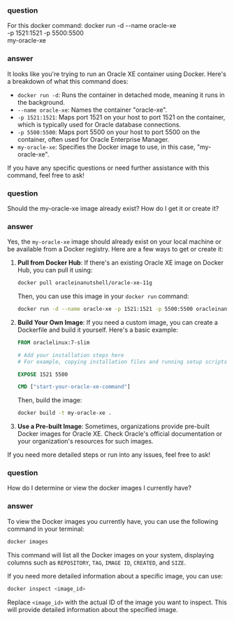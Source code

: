 ### question

For this docker command: docker run -d --name oracle-xe \
 -p 1521:1521 -p 5500:5500 \
 my-oracle-xe

### answer

It looks like you're trying to run an Oracle XE container using Docker. Here's a breakdown of what this command does:

- `docker run -d`: Runs the container in detached mode, meaning it runs in the background.
- `--name oracle-xe`: Names the container "oracle-xe".
- `-p 1521:1521`: Maps port 1521 on your host to port 1521 on the container, which is typically used for Oracle database connections.
- `-p 5500:5500`: Maps port 5500 on your host to port 5500 on the container, often used for Oracle Enterprise Manager.
- `my-oracle-xe`: Specifies the Docker image to use, in this case, "my-oracle-xe".

If you have any specific questions or need further assistance with this command, feel free to ask!

### question

Should the my-oracle-xe image already exist? How do I get it or create it?

### answer

Yes, the `my-oracle-xe` image should already exist on your local machine or be available from a Docker registry. Here are a few ways to get or create it:

1. **Pull from Docker Hub**:
   If there's an existing Oracle XE image on Docker Hub, you can pull it using:

   ```sh
   docker pull oracleinanutshell/oracle-xe-11g
   ```

   Then, you can use this image in your `docker run` command:

   ```sh
   docker run -d --name oracle-xe -p 1521:1521 -p 5500:5500 oracleinanutshell/oracle-xe-11g
   ```

2. **Build Your Own Image**:
   If you need a custom image, you can create a Dockerfile and build it yourself. Here's a basic example:

   ```dockerfile
   FROM oraclelinux:7-slim

   # Add your installation steps here
   # For example, copying installation files and running setup scripts

   EXPOSE 1521 5500

   CMD ["start-your-oracle-xe-command"]
   ```

   Then, build the image:

   ```sh
   docker build -t my-oracle-xe .
   ```

3. **Use a Pre-built Image**:
   Sometimes, organizations provide pre-built Docker images for Oracle XE. Check Oracle's official documentation or your organization's resources for such images.

If you need more detailed steps or run into any issues, feel free to ask!

### question

How do I determine or view the docker images I currently have?

### answer

To view the Docker images you currently have, you can use the following command in your terminal:

```sh
docker images
```

This command will list all the Docker images on your system, displaying columns such as `REPOSITORY`, `TAG`, `IMAGE ID`, `CREATED`, and `SIZE`.

If you need more detailed information about a specific image, you can use:

```sh
docker inspect <image_id>
```

Replace `<image_id>` with the actual ID of the image you want to inspect. This will provide detailed information about the specified image.
